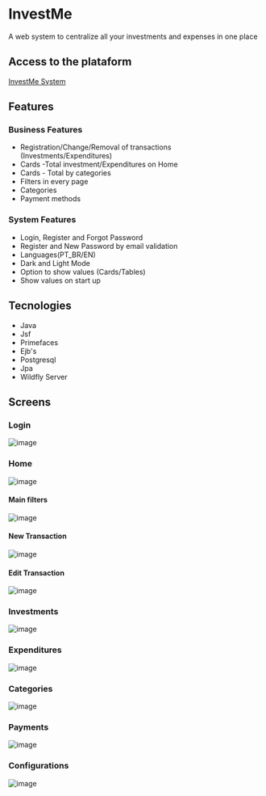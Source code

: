 # InvestMe
A web system to centralize all your investments and expenses in one place


## Access to the plataform
<a href="https://www.devpree.com.br/investme/login">InvestMe System</a>

## Features

### Business Features
+ Registration/Change/Removal of transactions (Investments/Expenditures)
+ Cards -Total investment/Expenditures on Home
+ Cards - Total by categories
+ Filters in every page
+ Categories
+ Payment methods

### System Features
+ Login, Register and Forgot Password
+ Register and New Password by email validation
+ Languages(PT_BR/EN)
+ Dark and Light Mode
+ Option to show values (Cards/Tables)
+ Show values on start up
  
## Tecnologies
+ Java
+ Jsf
+ Primefaces
+ Ejb's
+ Postgresql
+ Jpa
+ Wildfly Server

## Screens

### Login
![image](https://github.com/GeovaniTech/InvestMe/assets/84943777/46d82e11-bb4e-4201-bb4d-872ebb82a6e6)

### Home
![image](https://github.com/GeovaniTech/InvestMe/assets/84943777/8bed0504-4ea7-421c-b3d0-cf7177c3fa08)

#### Main filters
![image](https://github.com/GeovaniTech/InvestMe/assets/84943777/fd288b86-f6e6-4a8c-a630-f0286710cd87)

#### New Transaction
![image](https://github.com/GeovaniTech/InvestMe/assets/84943777/89109fda-7398-46cb-be9b-209759d9c8a8)

#### Edit Transaction
![image](https://github.com/GeovaniTech/InvestMe/assets/84943777/e3ea1c8c-f088-4415-a4c9-e917895a531a)

### Investments
![image](https://github.com/GeovaniTech/InvestMe/assets/84943777/ed5a362e-1c54-4888-8140-189a772f9205)

### Expenditures
![image](https://github.com/GeovaniTech/InvestMe/assets/84943777/ea4853e4-c0dc-4a6a-9b21-6769c31f1598)

### Categories
![image](https://github.com/GeovaniTech/InvestMe/assets/84943777/eae6d1b4-434d-4de6-bacd-915c1a95111b)

### Payments
![image](https://github.com/GeovaniTech/InvestMe/assets/84943777/8b188069-90b4-4d74-8c32-12188382a77f)

### Configurations
![image](https://github.com/GeovaniTech/InvestMe/assets/84943777/f5b3c25d-3710-42ea-bc12-3d9bc7733a6a)

